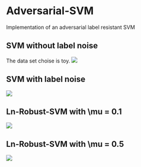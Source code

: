 # Adversarial-SVM
Implementation of  an adversarial label resistant SVM 

SVM without label noise
-----
The data set choise is toy.
![](https://github.com/mungsoo/Adversarial-SVM/tree/master/images/ori.png)

SVM with label noise
---
![](https://github.com/mungsoo/Adversarial-SVM/tree/master/images/ln.png)


Ln-Robust-SVM with \mu = 0.1
---
![](https://github.com/mungsoo/Adversarial-SVM/tree/master/images/ln.robust.mu.0.1.png)


Ln-Robust-SVM with \mu = 0.5
---
![](https://github.com/mungsoo/Adversarial-SVM/tree/master/images/ln.robust.mu.0.5.png)
